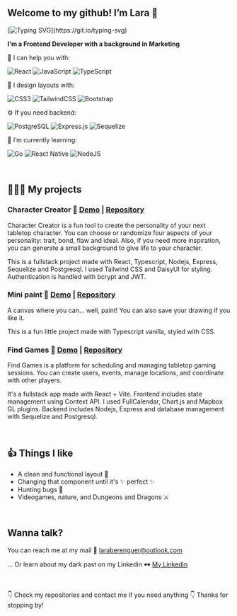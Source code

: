 ## Welcome to my github! I’m Lara 👋
[![Typing SVG](https://readme-typing-svg.demolab.com?font=Fira+Code&pause=1000&color=000000&width=435&lines=Nice+to+meet+you!)](https://git.io/typing-svg)

<strong> I'm a Frontend Developer with a background in Marketing </strong>

💪 I can help you with:

![React](https://img.shields.io/badge/react-%2320232a.svg?style=for-the-badge&logo=react&logoColor=%2361DAFB) ![JavaScript](https://img.shields.io/badge/javascript-%23323330.svg?style=for-the-badge&logo=javascript&logoColor=%23F7DF1E) ![TypeScript](https://img.shields.io/badge/typescript-%23007ACC.svg?style=for-the-badge&logo=typescript&logoColor=white)

🎨 I design layouts with:

![CSS3](https://img.shields.io/badge/css3-%231572B6.svg?style=for-the-badge&logo=css3&logoColor=white) ![TailwindCSS](https://img.shields.io/badge/tailwindcss-%2338B2AC.svg?style=for-the-badge&logo=tailwind-css&logoColor=white) ![Bootstrap](https://img.shields.io/badge/bootstrap-%238511FA.svg?style=for-the-badge&logo=bootstrap&logoColor=white)

⚙️ If you need backend:

![PostgreSQL](https://img.shields.io/badge/PostgreSQL-316192?style=for-the-badge&logo=postgresql&logoColor=white) ![Express.js](https://img.shields.io/badge/express.js-%23404d59.svg?style=for-the-badge&logo=express&logoColor=%2361DAFB) ![Sequelize](https://img.shields.io/badge/Sequelize-52B0E7?style=for-the-badge&logo=Sequelize&logoColor=white)

🌱 I’m currently learning:

![Go](https://img.shields.io/badge/go-%2300ADD8.svg?style=for-the-badge&logo=go&logoColor=white) ![React Native](https://img.shields.io/badge/react_native-%2320232a.svg?style=for-the-badge&logo=react&logoColor=%2361DAFB) ![NodeJS](https://img.shields.io/badge/node.js-6DA55F?style=for-the-badge&logo=node.js&logoColor=white) 

<br>

## 👩🏻‍💻 My projects 

### Character Creator 🔗 [Demo](https://character-creator-rho.vercel.app/) | [Repository](https://github.com/LaraBerenguer/character-creator)

Character Creator is a fun tool to create the personality of your next tabletop character. You can choose or randomize four aspects of your personality: trait, bond, flaw and ideal. Also, if you need more inspiration, you can generate a small background to give life to your character.

This is a fullstack project made with React, Typescript, Nodejs, Express, Sequelize and Postgresql. I used Tailwind CSS and DaisyUI for styling. Authentication is handled with bcrypt and JWT. 

### Mini paint 🔗 [Demo](https://mini-paint-theta.vercel.app/) | [Repository](https://github.com/LaraBerenguer/mini-paint)

A canvas where you can... well, paint! You can also save your drawing if you like it.

This is a fun little project made with Typescript vanilla, styled with CSS. 

### Find Games 🔗 [Demo](https://findgames-three.vercel.app/) | [Repository](https://github.com/LaraBerenguer/nodejs-express-mysql)

Find Games is a platform for scheduling and managing tabletop gaming sessions. You can create users, events, manage locations, and coordinate with other players.

It's a fullstack app made with React + Vite. Frontend includes state management using Context API. I used FullCalendar, Chart.js and Mapbox GL plugins. Backend includes Nodejs, Express and database management with Sequelize and Postgresql. 

<br>
 
## 👍 Things I like 

- A clean and functional layout 🧊
- Changing that component until it's ✨ perfect ✨
- Hunting bugs 🐛
- Videogames, nature, and Dungeons and Dragons ⚔️

<br>

## Wanna talk?
You can reach me at my mail 📧 laraberenguer@outlook.com

... Or learn about my dark past on my Linkedin 🕶️ [My Linkedin](https://www.linkedin.com/in/lara-berenguer-calvo/)

<br>

👇 Check my repositories and contact me if you need anything 👇 Thanks for stopping by!
